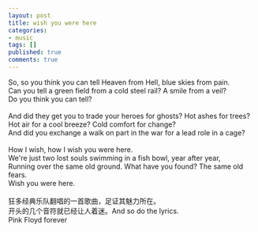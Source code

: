 ```yaml
---
layout: post
title: wish you were here
categories:
- music
tags: []
published: true
comments: true
---
```

<p>So, so you think you can tell Heaven from Hell, blue skies from pain.<br />Can you tell a green field from a cold steel rail? A smile from a veil?<br />Do you think you can tell?<br /><br />And did they get you to trade your heroes for ghosts? Hot ashes for trees?<br />Hot air for a cool breeze? Cold comfort for change?<br />And did you exchange a walk on part in the war for a lead role in a cage?<br /><br />How I wish, how I wish you were here.<br />We're just two lost souls swimming in a fish bowl, year after year,<br />Running over the same old ground. What have you found? The same old fears.<br />Wish you were here.<br /><br />狂多经典乐队翻唱的一首歌曲，足证其魅力所在。<br />开头的几个音符就已经让人着迷。And so do the lyrics.<br />Pink Floyd forever </p>
